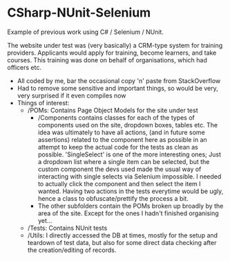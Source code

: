 # CSharp-NUnit-Selenium

Example of previous work using C# / Selenium / NUnit. 

The website under test was (very basically) a CRM-type system for training providers. Applicants would apply for training,
become learners, and take courses. This training was done on behalf of organisations, which had officers etc. 

- All coded by me, bar the occasional copy 'n' paste from StackOverflow
- Had to remove some sensitive and important things, so would be very, very surprised if it even compiles now
- Things of interest:
    - /POMs: Contains Page Object Models for the site under test
        - /Components contains classes for each of the types of components used on the site, dropdown boxes, tables etc. 
            The idea was ultimately to have all actions, (and in future some assertions) related to the component here as possible in an attempt to keep the actual code for the tests as clean as possible. 'SingleSelect' is one of the more interesting ones; Just a dropdown list where a single item can be selected, but the custom component the devs used made the usual way of interacting with single selects via Selenium impossible. I needed to actually click the component and then select the item I wanted. Having two actions in the tests everytime would be ugly, hence a class to obfuscate/prettify the process a bit.
        - The other subfolders contain the POMs broken up broadly by the area of the site. Except for the ones I hadn't 
            finished organising yet... 
    - /Tests: Contains NUnit tests
    - /Utils: I directly accessed the DB at times, mostly for the setup and teardown of test data, but also for some
        direct data checking after the creation/editing of records.
